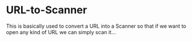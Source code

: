 # URL-to-Scanner
This is basically used to convert a URL into a Scanner so that if we want to open any kind of URL we can simply scan it...
